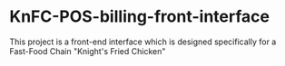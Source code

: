 # KnFC-POS-billing-front-interface
This project is a front-end interface which is designed specifically for a Fast-Food Chain "Knight's Fried Chicken"

